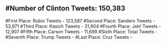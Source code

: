 #Number of Clinton Tweets: 150,383
---
#First Place: Rubio Tweets - 123,587
#Second Place: Sanders Tweets - 53,971
#Third Place: Kasich Tweets - 31,904
#Fourth Place: Jeb! Tweets - 12,907
#Fifth Place: Carson Tweets - 11,699
#Sixth Place: Total Tweets -  
#Seventh Place: Trump Tweets - 
#Last Place: Cruz Tweets - 
